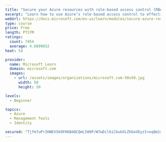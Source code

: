 ```yaml
---
title: "Secure your Azure resources with role-based access control (RBAC)"
excerpt: "Learn how to use Azure’s role-based access control to effectively manage your team’s access to Azure resources."
webUrl: https://docs.microsoft.com/en-us/learn/modules/secure-azure-resources-with-rbac/
type: course
price: Free
length: PT37M
ratings:
  count: 7454
  average: 4.6899652
heat: 54

provider:
  name: Microsoft Learn
  domain: microsoft.com
  images:
    - url: /assets/images/organizations/microsoft.com-50x50.jpg
      width: 50
      height: 50

levels:
  - Beginner

topics:
  - Azure
  - Management Tools
  - Identity

secured: "Tjfm7uPrIHWEVSkOFH6B4QCQmL500P/W7wDil6iCbuUdiZhOaVDyzI+oqQm1yMq8eEltj9zRwsBGATlr1bgUW5x1Y1CCAAVhxtDb49arVQXA2Sxh0m1LzZwFC21yA93etk8JLg7CzHxaG0KhR6M0JoOnOzIGDS2RmgZVltUKkAzBwy78ExjmG4mvajLlAKL2C6CmL3h5MYmWu7LjPHOL2wiQPPfzMxN7eTnGboRVpTC2S/8yQCCoNRgwPX8RXNi6xLAR4ZmCABwYt4jNRLUjz3f3ZAz79aXNh5p3kPrWrJFUzbxQt3if+AO3I9IBYH2M9d0+K9wM9VUUvw9gEc2cXzjaVahsdhX+qfHriUESqZuI/u79hJxPcp3SkL0NAWIh0T6AqIFuQp+UoG7oofqpbBzL2kcR97p3oXk7WlPdl0Q=;alJZ553d/FTeRr0L/VHH/Q=="
---
```


